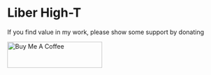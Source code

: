 # Liber High-T

If you find value in my work, please show some support by donating

<a href="https://www.buymeacoffee.com/fraterboots" target="_blank"><img src="https://cdn.buymeacoffee.com/buttons/v2/default-yellow.png" alt="Buy Me A Coffee" style="height: 60px !important;width: 217px !important;" ></a>